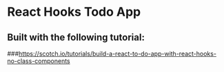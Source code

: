 # React Hooks Todo App
## Built with the following tutorial:
###https://scotch.io/tutorials/build-a-react-to-do-app-with-react-hooks-no-class-components